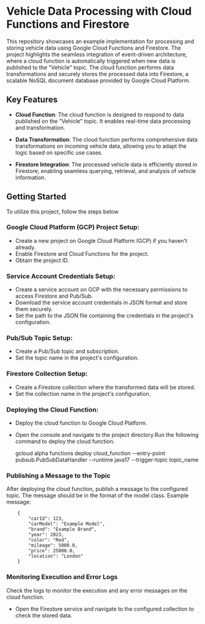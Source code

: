 # Vehicle Data Processing with Cloud Functions and Firestore
This repository showcases an example implementation for processing and storing vehicle data using Google Cloud Functions and Firestore. The project highlights the seamless integration of event-driven architecture, where a cloud function is automatically triggered when new data is published to the "Vehicle" topic. The cloud function performs data transformations and securely stores the processed data into Firestore, a scalable NoSQL document database provided by Google Cloud Platform.
## Key Features
+ **Cloud Function**: The cloud function is designed to respond to data published on the "Vehicle" topic. It enables real-time data processing and transformation.

+ **Data Transformation**: The cloud function performs comprehensive data transformations on incoming vehicle data, allowing you to adapt the logic based on specific use cases.

+ **Firestore Integration**: The processed vehicle data is efficiently stored in Firestore, enabling seamless querying, retrieval, and analysis of vehicle information.
## Getting Started

To utilize this project, follow the steps below
### Google Cloud Platform (GCP) Project Setup:

+ Create a new project on Google Cloud Platform (GCP) if you haven't already.
+ Enable Firestore and Cloud Functions for the project.
+ Obtain the project ID.

### Service Account Credentials Setup:
+ Create a service account on GCP with the necessary permissions to access Firestore and Pub/Sub.
+ Download the service account credentials in JSON format and store them securely.
+ Set the path to the JSON file containing the credentials in the project's configuration.

### Pub/Sub Topic Setup:
+ Create a Pub/Sub topic and subscription.
+ Set the topic name in the project's configuration.

### Firestore Collection Setup:
+ Create a Firestore collection where the transformed data will be stored.
+ Set the collection name in the project's configuration.

### Deploying the Cloud Function:
+ Deploy the cloud function to Google Cloud Platform.
+ Open the console and navigate to the project directory.Run the following command to deploy the cloud function.
    
    gcloud alpha functions deploy cloud_function --entry-point pubsub.PubSubDataHandler --runtime java17 --trigger-topic topic_name

### Publishing a Message to the Topic
After deploying the cloud function, publish a message to the configured topic.
    The message should be in the format of the model class.
    Example message:

        {
            "carId": 123,
            "carModel": "Example Model",
            "brand": "Example Brand",
            "year": 2023,
            "color": "Red",
            "mileage": 5000.0,
            "price": 25000.0,
            "location": "London"
        }   

### Monitoring Execution and Error Logs
Check the logs to monitor the execution and any error messages on the cloud function.
+ Open the Firestore service and navigate to the configured collection to check the stored data.
